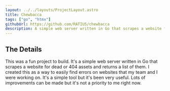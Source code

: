 ```yaml
---
layout: ../../layouts/ProjectLayout.astro
title: Chewbacca
tags: ["go", "htmx"]
githubUrl: https://github.com/RATIU5/chewbacca
description: A simple web server written in Go that scrapes a website for dead or 404 assets and returns a list of them.
---
```


## The Details

This was a fun project to build. It's a simple web server written in Go that scrapes a website for dead or 404 assets and returns a list of them. I created this as a way to easily find errors on websites that my team and I were working on. It's a simple tool but it's been very useful. Lots of improvements can be made but it's not a priority to me right now.
